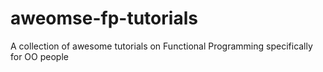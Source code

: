 # aweomse-fp-tutorials
A collection of awesome tutorials on Functional Programming specifically for OO people
